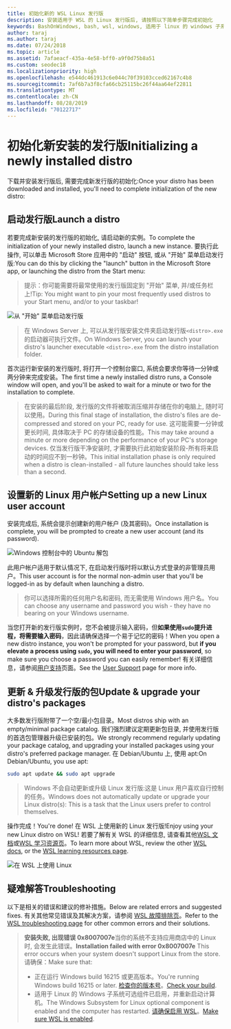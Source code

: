 ```yaml
---
title: 初始化新的 WSL Linux 发行版
description: 安装适用于 WSL 的 Linux 发行版后, 请按照以下简单步骤完成初始化
keywords: BashOnWindows, bash, wsl, windows, 适用于 linux 的 windows 子系统, windowssubsystem, ubuntu, debian, suse, windows 10
author: taraj
ms.author: taraj
ms.date: 07/24/2018
ms.topic: article
ms.assetid: 7afaeacf-435a-4e58-bff0-a9f0d75b8a51
ms.custom: seodec18
ms.localizationpriority: high
ms.openlocfilehash: e544dc461913c6e044c70f39103cced62167c4b8
ms.sourcegitcommit: 7af6b7a3f8cfa66cb25115bc26f44aa64ef22811
ms.translationtype: MT
ms.contentlocale: zh-CN
ms.lasthandoff: 08/28/2019
ms.locfileid: "70122717"
---
```

# <a name="initializing-a-newly-installed-distro"></a><span data-ttu-id="8a243-104">初始化新安装的发行版</span><span class="sxs-lookup"><span data-stu-id="8a243-104">Initializing a newly installed distro</span></span>
<span data-ttu-id="8a243-105">下载并安装发行版后, 需要完成新发行版的初始化:</span><span class="sxs-lookup"><span data-stu-id="8a243-105">Once your distro has been downloaded and installed, you'll need to complete initialization of the new distro:</span></span>

## <a name="launch-a-distro"></a><span data-ttu-id="8a243-106">启动发行版</span><span class="sxs-lookup"><span data-stu-id="8a243-106">Launch a distro</span></span>
<span data-ttu-id="8a243-107">若要完成新安装的发行版的初始化, 请启动新的实例。</span><span class="sxs-lookup"><span data-stu-id="8a243-107">To complete the initialization of your newly installed distro, launch a new instance.</span></span> <span data-ttu-id="8a243-108">要执行此操作, 可以单击 Microsoft Store 应用中的 "启动" 按钮, 或从 "开始" 菜单启动发行版:</span><span class="sxs-lookup"><span data-stu-id="8a243-108">You can do this by clicking the "launch" button in the Microsoft Store app, or launching the distro from the Start menu:</span></span>

> <span data-ttu-id="8a243-109">提示：你可能需要将最常使用的发行版固定到 "开始" 菜单, 并/或任务栏上!</span><span class="sxs-lookup"><span data-stu-id="8a243-109">Tip: You might want to pin your most frequently used distros to your Start menu, and/or to your taskbar!</span></span>

![从 "开始" 菜单启动发行版](media/start-menu.png)

> <span data-ttu-id="8a243-111">在 Windows Server 上, 可以从发行版安装文件夹启动发行版`<distro>.exe`的启动器可执行文件。</span><span class="sxs-lookup"><span data-stu-id="8a243-111">On Windows Server, you can launch your distro's launcher executable `<distro>.exe` from the distro installation folder.</span></span>

<span data-ttu-id="8a243-112">首次运行新安装的发行版时, 将打开一个控制台窗口, 系统会要求你等待一分钟或两分钟来完成安装。</span><span class="sxs-lookup"><span data-stu-id="8a243-112">The first time a newly installed distro runs, a Console window will open, and you'll be asked to wait for a minute or two for the installation to complete.</span></span>

> <span data-ttu-id="8a243-113">在安装的最后阶段, 发行版的文件将被取消压缩并存储在你的电脑上, 随时可以使用。</span><span class="sxs-lookup"><span data-stu-id="8a243-113">During this final stage of installation, the distro's files are de-compressed and stored on your PC, ready for use.</span></span> <span data-ttu-id="8a243-114">这可能需要一分钟或更长时间, 具体取决于 PC 的存储设备的性能。</span><span class="sxs-lookup"><span data-stu-id="8a243-114">This may take around a minute or more depending on the performance of your PC's storage devices.</span></span> <span data-ttu-id="8a243-115">仅当发行版干净安装时, 才需要执行此初始安装阶段-所有将来启动的时间应不到一秒钟。</span><span class="sxs-lookup"><span data-stu-id="8a243-115">This initial installation phase is only required when a distro is clean-installed - all future launches should take less than a second.</span></span>

## <a name="setting-up-a-new-linux-user-account"></a><span data-ttu-id="8a243-116">设置新的 Linux 用户帐户</span><span class="sxs-lookup"><span data-stu-id="8a243-116">Setting up a new Linux user account</span></span>

<span data-ttu-id="8a243-117">安装完成后, 系统会提示创建新的用户帐户 (及其密码)。</span><span class="sxs-lookup"><span data-stu-id="8a243-117">Once installation is complete, you will be prompted to create a new user account (and its password).</span></span> 

![Windows 控制台中的 Ubuntu 解包](media/UbuntuInstall.png)

<span data-ttu-id="8a243-119">此用户帐户适用于默认情况下, 在启动发行版时将以默认方式登录的非管理员用户。</span><span class="sxs-lookup"><span data-stu-id="8a243-119">This user account is for the normal non-admin user that you'll be logged-in as by default when launching a distro.</span></span>

> <span data-ttu-id="8a243-120">你可以选择所需的任何用户名和密码, 而无需使用 Windows 用户名。</span><span class="sxs-lookup"><span data-stu-id="8a243-120">You can choose any username and password you wish - they have no bearing on your Windows username.</span></span> 

<span data-ttu-id="8a243-121">当您打开新的发行版实例时，您不会被提示输入密码，但**如果使用`sudo`提升进程，将需要输入密码**，因此请确保选择一个易于记忆的密码！</span><span class="sxs-lookup"><span data-stu-id="8a243-121">When you open a new distro instance, you won't be prompted for your password, but **if you elevate a process using `sudo`, you will need to enter your password**, so make sure you choose a password you can easily remember!</span></span> <span data-ttu-id="8a243-122">有关详细信息，请参阅[用户支持](user-support.md)页面。</span><span class="sxs-lookup"><span data-stu-id="8a243-122">See the [User Support](user-support.md) page for more info.</span></span>

## <a name="update--upgrade-your-distros-packages"></a><span data-ttu-id="8a243-123">更新 & 升级发行版的包</span><span class="sxs-lookup"><span data-stu-id="8a243-123">Update & upgrade your distro's packages</span></span>

<span data-ttu-id="8a243-124">大多数发行版附带了一个空/最小包目录。</span><span class="sxs-lookup"><span data-stu-id="8a243-124">Most distros ship with an empty/minimal package catalog.</span></span> <span data-ttu-id="8a243-125">我们强烈建议定期更新包目录, 并使用发行版的首选包管理器升级已安装的包。</span><span class="sxs-lookup"><span data-stu-id="8a243-125">We strongly recommend regularly updating your package catalog, and upgrading your installed packages using your distro's preferred package manager.</span></span> <span data-ttu-id="8a243-126">在 Debian/Ubuntu 上, 使用 apt:</span><span class="sxs-lookup"><span data-stu-id="8a243-126">On Debian/Ubuntu, you use apt:</span></span>

```bash
sudo apt update && sudo apt upgrade
```

> <span data-ttu-id="8a243-127">Windows 不会自动更新或升级 Linux 发行版:这是 Linux 用户喜欢自行控制的任务。</span><span class="sxs-lookup"><span data-stu-id="8a243-127">Windows does not automatically update or upgrade your Linux distro(s): This is a task that the Linux users prefer to control themselves.</span></span>

<span data-ttu-id="8a243-128">操作完成！</span><span class="sxs-lookup"><span data-stu-id="8a243-128">You're done!</span></span> <span data-ttu-id="8a243-129">在 WSL 上使用新的 Linux 发行版!</span><span class="sxs-lookup"><span data-stu-id="8a243-129">Enjoy using your new Linux distro on WSL!</span></span> <span data-ttu-id="8a243-130">若要了解有关 WSL 的详细信息, 请查看其他[WSL 文档](https://aka.ms/wsldocs)或[WSL 学习资源页](https://aka.ms/learnwsl)。</span><span class="sxs-lookup"><span data-stu-id="8a243-130">To learn more about WSL, review the other [WSL docs](https://aka.ms/wsldocs), or the [WSL learning resources page](https://aka.ms/learnwsl).</span></span>

![在 WSL 上使用 Linux](media/linux-on-wsl.png)

## <a name="troubleshooting"></a><span data-ttu-id="8a243-132">疑难解答</span><span class="sxs-lookup"><span data-stu-id="8a243-132">Troubleshooting</span></span>

<span data-ttu-id="8a243-133">以下是相关的错误和建议的修补措施。</span><span class="sxs-lookup"><span data-stu-id="8a243-133">Below are related errors and suggested fixes.</span></span> <span data-ttu-id="8a243-134">有关其他常见错误及其解决方案，请参阅 [WSL 故障排除页](troubleshooting.md)。</span><span class="sxs-lookup"><span data-stu-id="8a243-134">Refer to the [WSL troubleshooting page](troubleshooting.md) for other common errors and their solutions.</span></span>

> <span data-ttu-id="8a243-135">**安装失败, 出现错误 0x8007007e**当你的系统不支持应用商店中的 Linux 时, 会发生此错误。</span><span class="sxs-lookup"><span data-stu-id="8a243-135">**Installation failed with error 0x8007007e** This error occurs when your system doesn't support Linux from the store.</span></span>  <span data-ttu-id="8a243-136">请确保：</span><span class="sxs-lookup"><span data-stu-id="8a243-136">Make sure that:</span></span>
> * <span data-ttu-id="8a243-137">正在运行 Windows build 16215 或更高版本。</span><span class="sxs-lookup"><span data-stu-id="8a243-137">You're running Windows build 16215 or later.</span></span> <span data-ttu-id="8a243-138">[检查你的版本号](troubleshooting.md#check-your-build-number)。</span><span class="sxs-lookup"><span data-stu-id="8a243-138">[Check your build](troubleshooting.md#check-your-build-number).</span></span>
> * <span data-ttu-id="8a243-139">适用于 Linux 的 Windows 子系统可选组件已启用，并重新启动计算机。</span><span class="sxs-lookup"><span data-stu-id="8a243-139">The Windows Subsystem for Linux optional component is enabled and the computer has restarted.</span></span>  <span data-ttu-id="8a243-140">[请确保启用 WSL](troubleshooting.md#confirm-wsl-is-enabled)。</span><span class="sxs-lookup"><span data-stu-id="8a243-140">[Make sure WSL is enabled](troubleshooting.md#confirm-wsl-is-enabled).</span></span>
